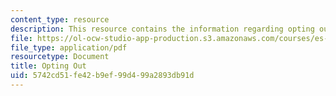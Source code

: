 ```yaml
---
content_type: resource
description: This resource contains the information regarding opting out.
file: https://ol-ocw-studio-app-production.s3.amazonaws.com/courses/es-242-gender-issues-in-academics-and-academia-spring-2004/5742cd51fe42b9ef99d499a2893db91d_MITES_242S04_ses12.pdf
file_type: application/pdf
resourcetype: Document
title: Opting Out
uid: 5742cd51-fe42-b9ef-99d4-99a2893db91d
---
```

